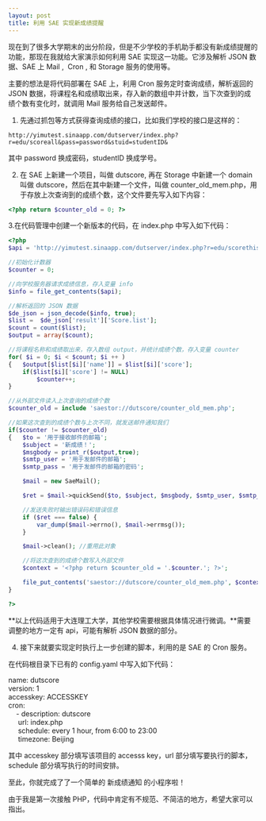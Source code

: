 ```yaml
---
layout: post
title: 利用 SAE 实现新成绩提醒
---
```

现在到了很多大学期末的出分阶段，但是不少学校的手机助手都没有新成绩提醒的功能，那现在我就给大家演示如何利用 SAE 实现这一功能。它涉及解析 JSON 数据、SAE 上 Mail ,  Cron , 和 Storage 服务的使用等。

主要的想法是将代码部署在 SAE 上，利用 Cron 服务定时查询成绩，解析返回的 JSON 数据，将课程名和成绩取出来，存入新的数组中并计数，当下次查到的成绩个数有变化时，就调用 Mail 服务给自己发送邮件。

1. 先通过抓包等方式获得查询成绩的接口，比如我们学校的接口是这样的：

```
http://yimutest.sinaapp.com/dutserver/index.php?r=edu/scoreall&pass=password&stuid=studentID&
```

其中 password 换成密码，studentID 换成学号。

2. 在 SAE 上新建一个项目，叫做 dutscore, 再在 Storage 中新建一个 domain 叫做 dutscore，然后在其中新建一个文件，叫做 counter\_old\_mem.php，用于存放上次查询到的成绩个数，这个文件要先写入如下内容：

```php
<?php return $counter_old = 0; ?>
```

3.在代码管理中创建一个新版本的代码，在 index.php 中写入如下代码：

```php
<?php
$api = 'http://yimutest.sinaapp.com/dutserver/index.php?r=edu/scorethis&pass=password&stuid=studentID';

//初始化计数器
$counter = 0;

//向学校服务器请求成绩信息，存入变量 info
$info = file_get_contents($api);

//解析返回的 JSON 数据
$de_json = json_decode($info, true);
$list =  $de_json['result']['Score.list'];
$count = count($list);
$output = array($count);

//将课程名称和成绩取出来，存入数组 output，并统计成绩个数，存入变量 counter
for( $i = 0; $i < $count; $i ++ )
{   $output[$list[$i]['name']] = $list[$i]['score'];
	if($list[$i]['score'] != NULL)
        $counter++;
}

//从外部文件读入上次查询的成绩个数
$counter_old = include 'saestor://dutscore/counter_old_mem.php';

//如果这次查到的成绩个数与上次不同，就发送邮件通知我们
if($counter != $counter_old)
{   $to = '用于接收邮件的邮箱';
    $subject = '新成绩！';
    $msgbody = print_r($output,true);
    $smtp_user = '用于发邮件的邮箱';
    $smtp_pass = '用于发邮件的邮箱的密码';

    $mail = new SaeMail();

    $ret = $mail->quickSend($to, $subject, $msgbody, $smtp_user, $smtp_pass);

    //发送失败时输出错误码和错误信息
    if ($ret === false) {
        var_dump($mail->errno(), $mail->errmsg());
    }

    $mail->clean(); //重用此对象

    //将这次查到的成绩个数写入外部文件
    $context = '<?php return $counter_old = '.$counter.'; ?>';

    file_put_contents('saestor://dutscore/counter_old_mem.php', $context);
}

?>
```

**以上代码适用于大连理工大学，其他学校需要根据具体情况进行微调。**需要调整的地方一定有 api，可能有解析 JSON 数据的部分。

4. 接下来就要实现定时执行上一步创建的脚本，利用的是 SAE 的 Cron 服务。

在代码根目录下已有的 config.yaml 中写入如下代码：

name: dutscore<br>
version: 1<br>
accesskey: ACCESSKEY<br>
cron:<br>
&nbsp;&nbsp;&nbsp;&nbsp;- description: dutscore<br>
&nbsp;&nbsp;&nbsp;&nbsp;&nbsp;url: index.php<br>
&nbsp;&nbsp;&nbsp;&nbsp;&nbsp;schedule: every 1 hour, from 6:00 to 23:00<br>
&nbsp;&nbsp;&nbsp;&nbsp;&nbsp;timezone: Beijing<br>


其中 accesskey 部分填写该项目的 accesss key，url 部分填写要执行的脚本， schedule 部分填写执行的时间安排。

至此，你就完成了了一个简单的 新成绩通知 的小程序啦！

由于我是第一次接触 PHP，代码中肯定有不规范、不简洁的地方，希望大家可以指出。